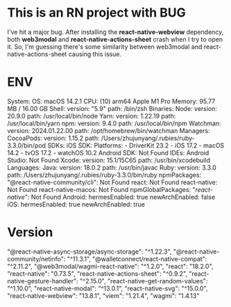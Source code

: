 # This is an RN project with BUG

I've hit a major bug. 
After installing the **react-native-webview** dependency, both **web3modal** and **react-native-actions-sheet** crash when I try to open it. 
So, I'm guessing there's some similarity between web3modal and react-native-actions-sheet causing this issue.

# ENV
System:
  OS: macOS 14.2.1
  CPU: (10) arm64 Apple M1 Pro
  Memory: 95.77 MB / 16.00 GB
  Shell:
    version: "5.9"
    path: /bin/zsh
Binaries:
  Node:
    version: 20.9.0
    path: /usr/local/bin/node
  Yarn:
    version: 1.22.19
    path: /usr/local/bin/yarn
  npm:
    version: 9.4.0
    path: /usr/local/bin/npm
  Watchman:
    version: 2024.01.22.00
    path: /opt/homebrew/bin/watchman
Managers:
  CocoaPods:
    version: 1.15.2
    path: /Users/zhujunyang/.rubies/ruby-3.3.0/bin/pod
SDKs:
  iOS SDK:
    Platforms:
      - DriverKit 23.2
      - iOS 17.2
      - macOS 14.2
      - tvOS 17.2
      - watchOS 10.2
  Android SDK: Not Found
IDEs:
  Android Studio: Not Found
  Xcode:
    version: 15.1/15C65
    path: /usr/bin/xcodebuild
Languages:
  Java:
    version: 18.0.2
    path: /usr/bin/javac
  Ruby:
    version: 3.3.0
    path: /Users/zhujunyang/.rubies/ruby-3.3.0/bin/ruby
npmPackages:
  "@react-native-community/cli": Not Found
  react: Not Found
  react-native: Not Found
  react-native-macos: Not Found
npmGlobalPackages:
  "*react-native*": Not Found
Android:
  hermesEnabled: true
  newArchEnabled: false
iOS:
  hermesEnabled: true
  newArchEnabled: true

  # Version
  "@react-native-async-storage/async-storage": "^1.22.3",
    "@react-native-community/netinfo": "^11.3.1",
    "@walletconnect/react-native-compat": "^2.11.2",
    "@web3modal/wagmi-react-native": "^1.2.0",
    "react": "18.2.0",
    "react-native": "0.73.5",
    "react-native-actions-sheet": "^0.9.2",
    "react-native-gesture-handler": "^2.15.0",
    "react-native-get-random-values": "^1.10.0",
    "react-native-modal": "^13.0.1",
    "react-native-svg": "^15.0.0",
    "react-native-webview": "13.8.1",
    "viem": "1.21.4",
    "wagmi": "1.4.13"